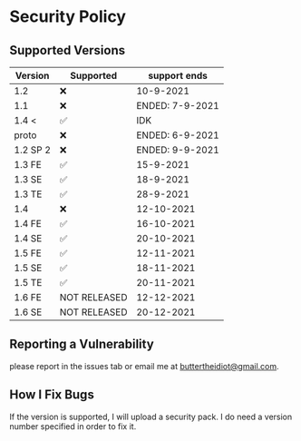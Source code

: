 # Security Policy

## Supported Versions


| Version | Supported          | support ends      |
| ------- | ------------------ | ------------------|
| 1.2     | :x:                | 10-9-2021         |
| 1.1     | :x:                | ENDED: 7-9-2021   |
| 1.4 <   | :white_check_mark: | IDK               |
| proto   | :x:                | ENDED: 6-9-2021   |
| 1.2 SP 2| :x:                | ENDED: 9-9-2021   |
| 1.3 FE  | ✅                |  15-9-2021         |
| 1.3 SE  | ✅                 | 18-9-2021         |
| 1.3 TE  | ✅                 | 28-9-2021        |
| 1.4     | :x:                 | 12-10-2021        |
| 1.4 FE  | ✅                 | 16-10-2021        |
| 1.4 SE  | ✅                 | 20-10-2021        |
| 1.5 FE  | ✅                 | 12-11-2021        |
| 1.5 SE  | ✅                 | 18-11-2021        |
| 1.5 TE  | ✅                 | 20-11-2021        |
| 1.6 FE  | NOT RELEASED        | 12-12-2021       |
| 1.6 SE  | NOT RELEASED        | 20-12-2021       |

## Reporting a Vulnerability
please report in the issues tab or email me at buttertheidiot@gmail.com. 
## How I Fix Bugs
If the version is supported, I will upload a security pack. I do need a version number specified in order to fix it.
